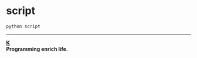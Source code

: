 # script

    python script
    
    
___________
[__K__](https://www.ktianc.com "ktianc")  
__Programming enrich life.__
